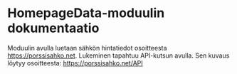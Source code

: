 # HomepageData-moduulin dokumentaatio

Moduulin avulla luetaan sähkön hintatiedot osoitteesta https://porssisahko.net. Lukeminen tapahtuu API-kutsun avulla.
Sen kuvaus löytyy osoitteesta: https://porssisahko.net/API
